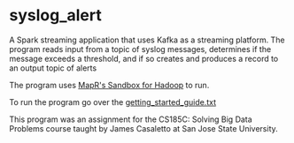 # syslog_alert

A Spark streaming application that uses Kafka as a streaming platform. The program reads input from a topic of syslog messages, determines if the message exceeds a threshold, and if so creates and produces a record to an output topic of alerts

The program uses [MapR's Sandbox for Hadoop](https://mapr.com/products/mapr-sandbox-hadoop/download/) to run.

To run the program go over the [getting_started_guide.txt](https://github.com/enrique-cardenas/syslog_alert/blob/master/getting_started_guide.txt)


This program was an assignment for the CS185C: Solving Big Data Problems course taught by James Casaletto at San Jose State University.
